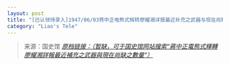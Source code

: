 ```yaml
---
layout: post
title: "[已认领待录入]1947/06/03蒋中正电熊式辉转廖耀湘详报最近补充之武器与现在尚缺之数量"
category: "Liao's Tele"
---
```



> 来源：国史馆 [*原档链接：（暂缺，可于国史馆网站搜索“蔣中正電熊式輝轉廖耀湘詳報最近補充之武器與現在尚缺之數量“）*]()
